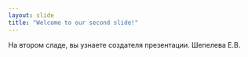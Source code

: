 ```yaml
---
layout: slide
title: "Welcome to our second slide!"
---
```

На втором сладе, вы узнаете создателя презентации. Шепелева Е.В.

